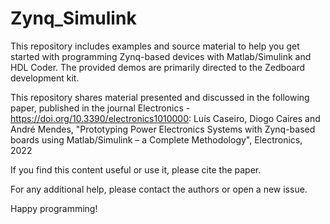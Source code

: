 # Zynq_Simulink
This repository includes examples and source material to help you get started with programming Zynq-based devices with Matlab/Simulink and HDL Coder. The provided demos are primarily directed to the Zedboard development kit.

This repository shares material presented and discussed in the following paper, published in the journal Electronics - https://doi.org/10.3390/electronics1010000:
Luís Caseiro, Diogo Caires and André Mendes, "Prototyping Power Electronics Systems with Zynq-based boards using Matlab/Simulink – a Complete Methodology", Electronics, 2022

If you find this content useful or use it, please cite the paper.

For any additional help, please contact the authors or open a new issue.

Happy programming!
